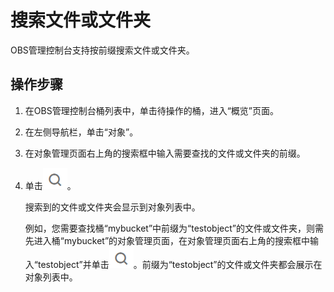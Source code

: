 # 搜索文件或文件夹<a name="zh-cn_topic_0046953006"></a>

OBS管理控制台支持按前缀搜索文件或文件夹。

## 操作步骤<a name="section822618164222"></a>

1.  在OBS管理控制台桶列表中，单击待操作的桶，进入“概览”页面。
2.  在左侧导航栏，单击“对象”。
3.  在对象管理页面右上角的搜索框中输入需要查找的文件或文件夹的前缀。
4.  单击![](figures/icon-search.png)。

    搜索到的文件或文件夹会显示到对象列表中。

    例如，您需要查找桶“mybucket”中前缀为“testobject”的文件或文件夹，则需先进入桶“mybucket”的对象管理页面，在对象管理页面右上角的搜索框中输入“testobject”并单击![](figures/zh-cn_image_0129289068.png)。前缀为“testobject”的文件或文件夹都会展示在对象列表中。


